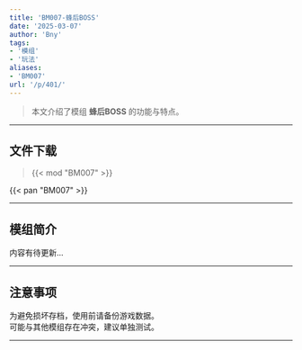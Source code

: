 ```yaml
---
title: 'BM007-蜂后BOSS'
date: '2025-03-07'
author: 'Bny'
tags:
- '模组'
- '玩法'
aliases:
- 'BM007'
url: '/p/401/'
---
```


> 本文介绍了模组 **蜂后BOSS** 的功能与特点。

---

## 文件下载  

> {{< mod "BM007" >}}  

{{< pan "BM007" >}}  

---

## 模组简介

>  
内容有待更新...  

---

## 注意事项

>  
为避免损坏存档，使用前请备份游戏数据。  
可能与其他模组存在冲突，建议单独测试。  

---

